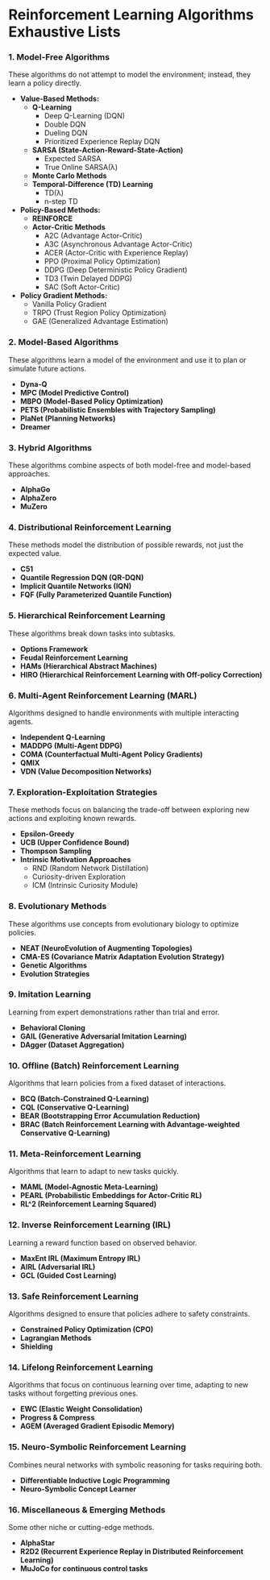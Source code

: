 # Reinforcement Learning Algorithms Exhaustive Lists

### **1. Model-Free Algorithms**

These algorithms do not attempt to model the environment; instead, they learn a policy directly.

* **Value-Based Methods:**
  * **Q-Learning**
    * Deep Q-Learning (DQN)
    * Double DQN
    * Dueling DQN
    * Prioritized Experience Replay DQN
  * **SARSA (State-Action-Reward-State-Action)**
    * Expected SARSA
    * True Online SARSA(λ)
  * **Monte Carlo Methods**
  * **Temporal-Difference (TD) Learning**
    * TD(λ)
    * n-step TD
* **Policy-Based Methods:**
  * **REINFORCE**
  * **Actor-Critic Methods**
    * A2C (Advantage Actor-Critic)
    * A3C (Asynchronous Advantage Actor-Critic)
    * ACER (Actor-Critic with Experience Replay)
    * PPO (Proximal Policy Optimization)
    * DDPG (Deep Deterministic Policy Gradient)
    * TD3 (Twin Delayed DDPG)
    * SAC (Soft Actor-Critic)
* **Policy Gradient Methods:**
  * Vanilla Policy Gradient
  * TRPO (Trust Region Policy Optimization)
  * GAE (Generalized Advantage Estimation)

### **2. Model-Based Algorithms**

These algorithms learn a model of the environment and use it to plan or simulate future actions.

* **Dyna-Q**
* **MPC (Model Predictive Control)**
* **MBPO (Model-Based Policy Optimization)**
* **PETS (Probabilistic Ensembles with Trajectory Sampling)**
* **PlaNet (Planning Networks)**
* **Dreamer**

### **3. Hybrid Algorithms**

These algorithms combine aspects of both model-free and model-based approaches.

* **AlphaGo**
* **AlphaZero**
* **MuZero**

### **4. Distributional Reinforcement Learning**

These methods model the distribution of possible rewards, not just the expected value.

* **C51**
* **Quantile Regression DQN (QR-DQN)**
* **Implicit Quantile Networks (IQN)**
* **FQF (Fully Parameterized Quantile Function)**

### **5. Hierarchical Reinforcement Learning**

These algorithms break down tasks into subtasks.

* **Options Framework**
* **Feudal Reinforcement Learning**
* **HAMs (Hierarchical Abstract Machines)**
* **HIRO (Hierarchical Reinforcement Learning with Off-policy Correction)**

### **6. Multi-Agent Reinforcement Learning (MARL)**

Algorithms designed to handle environments with multiple interacting agents.

* **Independent Q-Learning**
* **MADDPG (Multi-Agent DDPG)**
* **COMA (Counterfactual Multi-Agent Policy Gradients)**
* **QMIX**
* **VDN (Value Decomposition Networks)**

### **7. Exploration-Exploitation Strategies**

These methods focus on balancing the trade-off between exploring new actions and exploiting known rewards.

* **Epsilon-Greedy**
* **UCB (Upper Confidence Bound)**
* **Thompson Sampling**
* **Intrinsic Motivation Approaches**
  * RND (Random Network Distillation)
  * Curiosity-driven Exploration
  * ICM (Intrinsic Curiosity Module)

### **8. Evolutionary Methods**

These algorithms use concepts from evolutionary biology to optimize policies.

* **NEAT (NeuroEvolution of Augmenting Topologies)**
* **CMA-ES (Covariance Matrix Adaptation Evolution Strategy)**
* **Genetic Algorithms**
* **Evolution Strategies**

### **9. Imitation Learning**

Learning from expert demonstrations rather than trial and error.

* **Behavioral Cloning**
* **GAIL (Generative Adversarial Imitation Learning)**
* **DAgger (Dataset Aggregation)**

### **10. Offline (Batch) Reinforcement Learning**

Algorithms that learn policies from a fixed dataset of interactions.

* **BCQ (Batch-Constrained Q-Learning)**
* **CQL (Conservative Q-Learning)**
* **BEAR (Bootstrapping Error Accumulation Reduction)**
* **BRAC (Batch Reinforcement Learning with Advantage-weighted Conservative Q-Learning)**

### **11. Meta-Reinforcement Learning**

Algorithms that learn to adapt to new tasks quickly.

* **MAML (Model-Agnostic Meta-Learning)**
* **PEARL (Probabilistic Embeddings for Actor-Critic RL)**
* **RL^2 (Reinforcement Learning Squared)**

### **12. Inverse Reinforcement Learning (IRL)**

Learning a reward function based on observed behavior.

* **MaxEnt IRL (Maximum Entropy IRL)**
* **AIRL (Adversarial IRL)**
* **GCL (Guided Cost Learning)**

### **13. Safe Reinforcement Learning**

Algorithms designed to ensure that policies adhere to safety constraints.

* **Constrained Policy Optimization (CPO)**
* **Lagrangian Methods**
* **Shielding**

### **14. Lifelong Reinforcement Learning**

Algorithms that focus on continuous learning over time, adapting to new tasks without forgetting previous ones.

* **EWC (Elastic Weight Consolidation)**
* **Progress & Compress**
* **AGEM (Averaged Gradient Episodic Memory)**

### **15. Neuro-Symbolic Reinforcement Learning**

Combines neural networks with symbolic reasoning for tasks requiring both.

* **Differentiable Inductive Logic Programming**
* **Neuro-Symbolic Concept Learner**

### **16. Miscellaneous & Emerging Methods**

Some other niche or cutting-edge methods.

* **AlphaStar**
* **R2D2 (Recurrent Experience Replay in Distributed Reinforcement Learning)**
* **MuJoCo for continuous control tasks**
